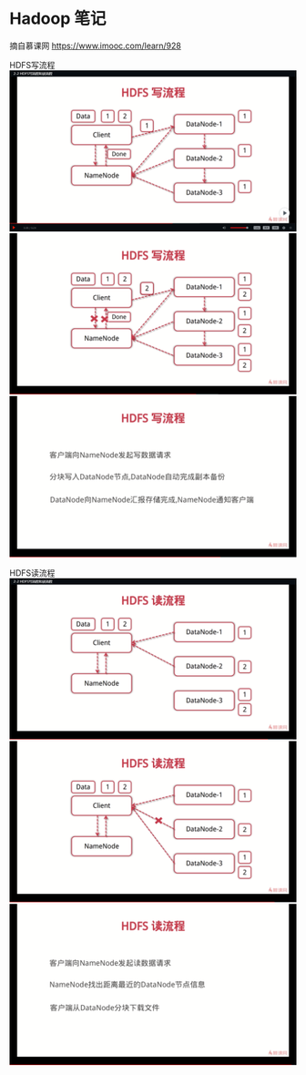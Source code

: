 # Hadoop 笔记
摘自慕课网  https://www.imooc.com/learn/928



HDFS写流程
![HDFS写流程](https://github.com/MrCat9/Hadoop/blob/master/img/HDFS%E5%86%99%E6%B5%81%E7%A8%8B.png)
![HDFS写流程2](https://github.com/MrCat9/Hadoop/blob/master/img/HDFS%E5%86%99%E6%B5%81%E7%A8%8B2.png)
![HDFS写流程概括](https://github.com/MrCat9/Hadoop/blob/master/img/HDFS%E5%86%99%E6%B5%81%E7%A8%8B%E6%A6%82%E6%8B%AC.png)



HDFS读流程
![HDFS读流程](https://github.com/MrCat9/Hadoop/blob/master/img/HDFS%E8%AF%BB%E6%B5%81%E7%A8%8B.png)
![HDFS读流程2](https://github.com/MrCat9/Hadoop/blob/master/img/HDFS%E8%AF%BB%E6%B5%81%E7%A8%8B2.png)
![HDFS读流程概括](https://github.com/MrCat9/Hadoop/blob/master/img/HDFS%E8%AF%BB%E6%B5%81%E7%A8%8B%E6%A6%82%E6%8B%AC.png)
